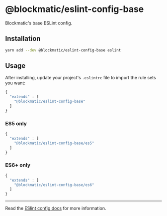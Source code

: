 # @blockmatic/eslint-config-base

Blockmatic's base ESLint config.

## Installation

```sh
yarn add --dev @blockmatic/eslint-config-base eslint
```

## Usage

After installing, update your project's `.eslintrc` file to import the rule sets you want:

```js
{
  "extends" : [
    "@blockmatic/eslint-config-base"
  ]
}
```

### ES5 only

```js
{
  "extends" : [
    "@blockmatic/eslint-config-base/es5"
  ]
}
```

### ES6+ only

```js
{
  "extends" : [
    "@blockmatic/eslint-config-base/es6"
  ]
}
```

---

Read the [ESlint config docs](http://eslint.org/docs/user-guide/configuring#extending-configuration-files)
for more information.
